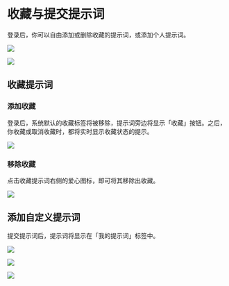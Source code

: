 # 收藏与提交提示词

登录后，你可以自由添加或删除收藏的提示词，或添加个人提示词。

![](https://img.newzone.top/2023-06-05-13-51-23.png?imageMogr2/format/webp/thumbnail/500x)

![](https://img.newzone.top/2023-06-05-13-53-20.png?imageMogr2/format/webp)

## 收藏提示词

### 添加收藏

登录后，系统默认的收藏标签将被移除，提示词旁边将显示「收藏」按钮。之后，你收藏或取消收藏时，都将实时显示收藏状态的提示。

![](https://img.newzone.top/2023-06-05-13-56-01.png?imageMogr2/format/webp/thumbnail/500x)

### 移除收藏

点击收藏提示词右侧的爱心图标，即可将其移除出收藏。

![](https://img.newzone.top/2023-06-05-13-57-27.png?imageMogr2/format/webp/thumbnail/500x)

## 添加自定义提示词

提交提示词后，提示词将显示在「我的提示词」标签中。

![](https://img.newzone.top/2023-06-05-13-58-16.png?imageMogr2/format/webp/thumbnail/500x)

![](https://img.newzone.top/2023-06-05-14-06-09.png?imageMogr2/format/webp)

![](https://img.newzone.top/2023-06-05-14-08-52.png?imageMogr2/format/webp/thumbnail/500x)

